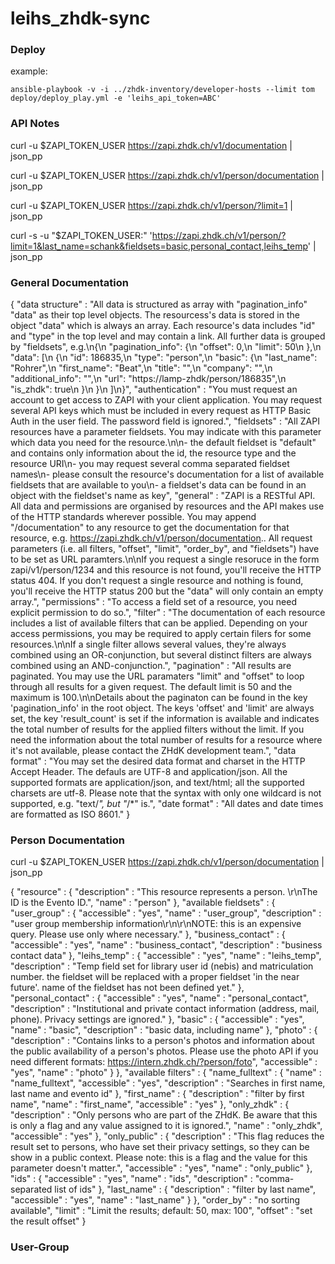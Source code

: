 # leihs_zhdk-sync

### Deploy

example:

    ansible-playbook -v -i ../zhdk-inventory/developer-hosts --limit tom deploy/deploy_play.yml -e 'leihs_api_token=ABC'


### API Notes

curl -u $ZAPI_TOKEN_USER https://zapi.zhdk.ch/v1/documentation | json_pp

curl -u $ZAPI_TOKEN_USER https://zapi.zhdk.ch/v1/person/documentation | json_pp

curl -u $ZAPI_TOKEN_USER https://zapi.zhdk.ch/v1/person/?limit=1 | json_pp

curl -s -u "$ZAPI_TOKEN_USER:" 'https://zapi.zhdk.ch/v1/person/?limit=1&last_name=schank&fieldsets=basic,personal_contact,leihs_temp' | json_pp


### General Documentation

{
   "data structure" : "All data is structured as array with \"pagination_info\" \"data\" as their top level objects. The resourcess's data is stored in the object \"data\" which is always an array. Each resource's data includes \"id\" and \"type\" in the top level and may contain a link. All further data is grouped by \"fieldsets\", e.g.\n{\n  \"pagination_info\": {\n    \"offset\": 0,\n    \"limit\": 50\n  },\n  \"data\": [\n    {\n      \"id\": 186835,\n      \"type\": \"person\",\n      \"basic\": {\n        \"last_name\": \"Rohrer\",\n        \"first_name\": \"Beat\",\n        \"title\": \"\",\n        \"company\": \"\",\n        \"additional_info\": \"\",\n        \"url\": \"https://lamp-zhdk/person/186835\",\n        \"is_zhdk\": true\n      }\n    }\n  ]\n}",
   "authentication" : "You must request an account to get access to ZAPI with your client application. You may request several API keys which must be included in every request as HTTP Basic Auth in the user field. The password field is ignored.",
   "fieldsets" : "All ZAPI resources have a parameter fieldsets. You may indicate with this parameter which data you need for the resource.\n\n- the default fieldset is \"default\" and contains only information about the id, the resource type and the resource URI\n- you may request several comma separated fieldset names\n- please consult the resource's documentation for a list of available fieldsets that are available to you\n- a fieldset's data can be found in an object with the fieldset's name as key",
   "general" : "ZAPI is a RESTful API. All data and permissions are organised by resources and the API makes use of the HTTP standards wherever possible. You may append \"/documentation\" to any resource to get the documentation for that resource, e.g. https://zapi.zhdk.ch/v1/person/documentation.. All request parameters (i.e. all filters, \"offset\", \"limit\", \"order_by\", and \"fieldsets\") have to be set as URL paramters.\n\nIf you request a single resoruce in the form zapi/v1/person/1234 and this resource is not found, you'll receive the HTTP status 404. If you don't request a single resource and nothing is found, you'll receive the HTTP status 200 but the \"data\" will only contain an empty array.",
   "permissions" : "To access a field set of a resource, you need explicit permission to do so.",
   "filter" : "The documentation of each resource includes a list of available filters that can be applied. Depending on your access permissions, you may be required to apply certain filers for some resources.\n\nIf a single filter allows several values, they're always combined using an OR-conjunction, but several distinct filters are always combined using an AND-conjunction.",
   "pagination" : "All results are paginated. You may use the URL paramaters \"limit\" and \"offset\" to loop through all results for a given request. The default limit is 50 and the maximum is 100.\n\nDetails about the paginaton can be found in the key 'pagination_info' in the root object. The keys 'offset' and 'limit' are always set, the key 'result_count' is set if the information is available and indicates the total number of results for the applied filters without the limit. If you need the information about the total number of results for a resource where it's not available, please contact the ZHdK development team.",
   "data format" : "You may set the desired data format and charset in the HTTP Accept Header. The defauls are UTF-8 and application/json. All the supported formats are application/json, and text/html; all the supported charsets are utf-8. Please note that the syntax with only one wildcard is not supported, e.g. \"text/*\", but \"*/*\" is.",
   "date format" : "All dates and date times are formatted as ISO 8601."
}

### Person Documentation

curl -u $ZAPI_TOKEN_USER https://zapi.zhdk.ch/v1/person/documentation | json_pp

{
   "resource" : {
      "description" : "This resource represents a person. \r\nThe ID is the Evento ID.",
      "name" : "person"
   },
   "available fieldsets" : {
      "user_group" : {
         "accessible" : "yes",
         "name" : "user_group",
         "description" : "user group membership information\r\n\r\nNOTE: this is an expensive query. Please use only where necessary."
      },
      "business_contact" : {
         "accessible" : "yes",
         "name" : "business_contact",
         "description" : "business contact data"
      },
      "leihs_temp" : {
         "accessible" : "yes",
         "name" : "leihs_temp",
         "description" : "Temp field set for library user id (nebis)  and matriculation number. the fieldset will be replaced with a proper fieldset 'in the near future'. name of the fieldset has not been defined yet."
      },
      "personal_contact" : {
         "accessible" : "yes",
         "name" : "personal_contact",
         "description" : "Institutional and private contact information (address, mail, phone). Privacy settings are ignored."
      },
      "basic" : {
         "accessible" : "yes",
         "name" : "basic",
         "description" : "basic data, including name"
      },
      "photo" : {
         "description" : "Contains links to a person's photos and information about the public availability of a person's photos. Please use the photo API if you need different formats: https://intern.zhdk.ch/?person/foto",
         "accessible" : "yes",
         "name" : "photo"
      }
   },
   "available filters" : {
      "name_fulltext" : {
         "name" : "name_fulltext",
         "accessible" : "yes",
         "description" : "Searches in first name, last name and evento id"
      },
      "first_name" : {
         "description" : "filter by first name",
         "name" : "first_name",
         "accessible" : "yes"
      },
      "only_zhdk" : {
         "description" : "Only persons who are part of the ZHdK. Be aware that this is only a flag and any value assigned to it is ignored.",
         "name" : "only_zhdk",
         "accessible" : "yes"
      },
      "only_public" : {
         "description" : "This flag reduces the result set to persons, who have set their privacy settings, so they can be show in a public context. Please note: this is a flag and the value for this parameter doesn't matter.",
         "accessible" : "yes",
         "name" : "only_public"
      },
      "ids" : {
         "accessible" : "yes",
         "name" : "ids",
         "description" : "comma-separated list of ids"
      },
      "last_name" : {
         "description" : "filter by last name",
         "accessible" : "yes",
         "name" : "last_name"
      }
   },
   "order_by" : "no sorting available",
   "limit" : "Limit the results; default: 50, max: 100",
   "offset" : "set the result offset"
}



### User-Group 


